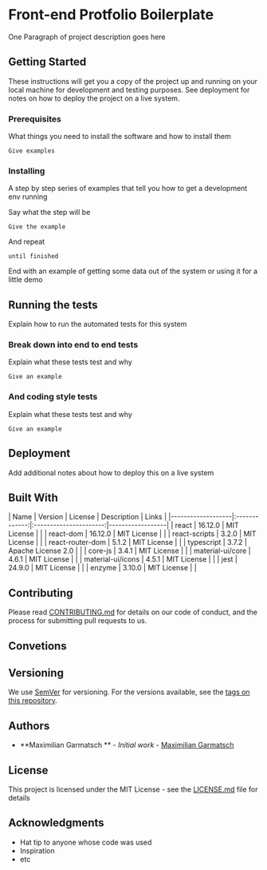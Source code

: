 # Front-end Protfolio Boilerplate

One Paragraph of project description goes here

## Getting Started

These instructions will get you a copy of the project up and running on your local machine for development and testing purposes. See deployment for notes on how to deploy the project on a live system.

### Prerequisites

What things you need to install the software and how to install them

```text
Give examples
```

### Installing

A step by step series of examples that tell you how to get a development env running

Say what the step will be

```text
Give the example
```

And repeat

```text
until finished
```

End with an example of getting some data out of the system or using it for a little demo

## Running the tests

Explain how to run the automated tests for this system

### Break down into end to end tests

Explain what these tests test and why

```text
Give an example
```

### And coding style tests

Explain what these tests test and why

```text
Give an example
```

## Deployment

Add additional notes about how to deploy this on a live system

## Built With

|   Name            |    Version    |         License        |    Description   |  Links  |
|-------------------|:-------------:|:----------------------:|------------------|
| react             |    16.12.0    |       MIT License      |                  |
| react-dom         |    16.12.0    |       MIT License      |                  |
| react-scripts     |      3.2.0    |       MIT License      |                  |
| react-router-dom  |      5.1.2    |       MIT License      |                  |
| typescript        |      3.7.2    |   Apache License 2.0   |                  |
| core-js           |      3.4.1    |       MIT License      |                  |
| material-ui/core  |      4.6.1    |       MIT License      |                  |
| material-ui/icons |      4.5.1    |       MIT License      |                  |
| jest              |     24.9.0    |       MIT License      |                  |
| enzyme            |     3.10.0    |       MIT License      |                  |

## Contributing

Please read [CONTRIBUTING.md]("link") for details on our code of conduct, and the process for submitting pull requests to us.

## Convetions

## Versioning

We use [SemVer](http://semver.org/) for versioning. For the versions available, see the [tags on this repository](https://github.com/your/project/tags).

## Authors

* **Maximilian Garmatsch
** - *Initial work* - [Maximilian Garmatsch](https://github.com/MaximilianGarmatsch)

## License

This project is licensed under the MIT License - see the [LICENSE.md](LICENSE.md) file for details

## Acknowledgments

* Hat tip to anyone whose code was used
* Inspiration
* etc
